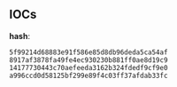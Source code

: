 
## IOCs

__hash__:

```text
5f99214d68883e91f586e85d8db96deda5ca54af
8917af3878fa49fe4ec930230b881ff0ae8d19c9
14177730443c70aefeeda3162b324fdedf9cf9e0
a996ccd0d58125bf299e89f4c03ff37afdab33fc
```